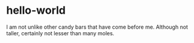 # hello-world

I am not unlike other candy bars that have come before me.
Although not taller, certainly not lesser than many moles.
